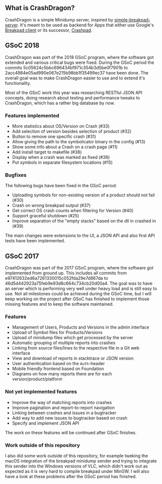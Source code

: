 ## What is CrashDragon?

CrashDragon is a simple Minidump server, inspired by
[simple-breakpad-server][]. It's meant to be used as backend for Apps that
either use Google's [Breakpad client][bp] or its successor, [Crashpad][].

## GSoC 2018

CrashDragon was part of the 2018 GSoC program, where the software got
extended and various critical bugs were fixed. During the GSoC period
the commits 5c05624c5bbc696434bf971c354b3d5be0f7901b to
2acc4984e05ad990e067e215b98bb1f35499ec37 have been done. The overall goal
was to make CrashDragon easier to use and to extend it's functionality.

Most of the GSoC work this year was researching RESTful JSON API concepts,
doing research about testing and performance tweaks to CrashDragon, which has
a rather big database by now.

### Features implemented
* More statistics about OS/Version on Crash (#33)
* Add selection of version besides selection of product (#32)
* Button to remove one specific crash (#31)
* Allow giving the path to the symbolicator binary in the config (#13)
* Show some info about a Crash on a crash page (#11)
* Add install target to makefile (#38)
* Display when a crash was marked as fixed (#36)
* Put symbols in separate filesystem locations (#15)

### Bugfixes
The following bugs have been fixed in the GSoC period:
* Uploading symbols for non-existing version of a product should not fail (#30)
* Crash on wrong breakpad output (#37)
* Get correct OS crash counts when filtering for Version (#40)
* Support graceful shutdown (#25)
* Improve separation of the "empty stacks" based on the dll in crashed in (#39)

The main changes were extensions to the UI, a JSON API and also first
API tests have been implemented.

## GSoC 2017

CrashDragon was part of the 2017 GSoC program, where the software got
implemented from ground up. This includes all commits from
e97412632ed6a7261330015c052fda29e7d867da to
46d5d442923a75feb9e93d8c664c734cb20d00a4. The goal was to have an server
which is performing very well under heavy load and is still easy to use.
Not all milestones could be achieved during the GSoC time, but I will keep
working on the project after GSoC has finished to implement those missing
features and to keep the software maintained.

### Features
* Management of Users, Products and Versions in the admin interface
* Upload of Symbol files for Products/Versions
* Upload of minidump files which get processed by the server
* Automatic grouping of multiple reports into crashes
* Linking from source files/lines to the respective file in a Git web interface
* View and download of reports in stacktrace or JSON version
* User authentication based on the `Auth`-header
* Mobile friendly frontend based on Foundation
* Diagrams on how many reports there are for each version/product/platform

### Not yet implemented features
* Improve the way of matching reports into crashes
* Improve pagination and report-to-report navigation
* Linking between crashes and issues in a bugtracker
* Add way to add new issues to bugtracker based on crash
* Specify and implement JSON API

The work on these features will be continued after GSoC finishes.

### Work outside of this repository
I also did some work outside of this repository, for example tweking the
macOS integration of the breakpad minidump sender and trying to integrate
this sender into the Windows versions of VLC, which didn't work out as
expected as it is very hard to compile breakpad under MinGW. I will also have
a look at these problems after the GSoC period has finished.

[simple-breakpad-server]: https://github.com/acrisci/simple-breakpad-server
[bp]: https://chromium.googlesource.com/breakpad/breakpad
[crashpad]: https://chromium.googlesource.com/crashpad/crashpad/
